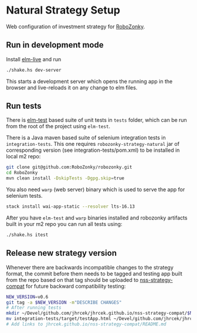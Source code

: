# Natural Strategy Setup

Web configuration of investment strategy for [RoboZonky](https://robozonky.github.io/).

## Run in development mode

Install [elm-live](https://github.com/wking-io/elm-live) and run 

```bash
./shake.hs dev-server
```

This starts a development server which opens the running app in the browser and live-reloads it on any change to elm files.

## Run tests

There is [elm-test](https://package.elm-lang.org/packages/elm-explorations/test/latest/) based suite of unit tests in `tests` folder,
which can be run from the root of the project using `elm-test`.

There is a Java maven based suite of selenium integration tests in `integration-tests`.
This one requires `robozonky-strategy-natural` jar of corresponding version (see integration-tests/pom.xml) to be installed in local m2 repo:

```bash
git clone git@github.com:RoboZonky/robozonky.git
cd RoboZonky
mvn clean install -DskipTests -Dgpg.skip=true
```

You also need `warp` (web server) binary which is used to serve the app for selenium tests.

```bash
stack install wai-app-static --resolver lts-16.13
```

After you have `elm-test` and `warp` binaries installed and robozonky artifacts built in your m2 repo you can run all tests using:

```bash
./shake.hs itest
```

## Release new strategy version

Whenever there are backwards incompatible changes to the strategy format,
the commit before them needs to be tagged and testing app built from the repo based on that tag should be uploaded to [nss-strategy-compat](https://github.com/jhrcek/jhrcek.github.io/tree/master/nss-strategy-compat) for future backward compatibility testing:

```bash
NEW_VERSION=v0.6
git tag -a $NEW_VERSION -m"DESCRIBE CHANGES"
# After running tests
mkdir ~/Devel/github.com/jhrcek/jhrcek.github.io/nss-strategy-compat/$NEW_VERSION
mv integration-tests/target/testApp.html ~/Devel/github.com/jhrcek/jhrcek.github.io/nss-strategy-compat/$NEW_VERSION/index.html
# Add links to jhrcek.github.io/nss-strategy-compat/README.md
```

